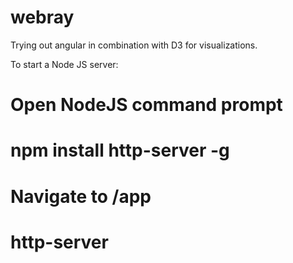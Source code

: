webray
======

Trying out angular in combination with D3 for visualizations.


To start a Node JS server:
# Open NodeJS command prompt
# npm install http-server -g
# Navigate to <checkout>/app
# http-server
